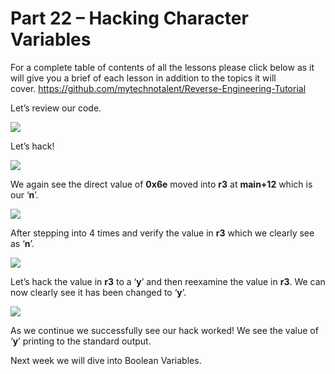 # Part 22 – Hacking Character Variables

For a complete table of contents of all the lessons please click below as it will give you a brief of each lesson in addition to the topics it will cover.&nbsp;https://github.com/mytechnotalent/Reverse-Engineering-Tutorial

Let’s review our code.

<div class="slate-resizable-image-embed slate-image-embed__resize-full-width"><img src="https://media-exp1.licdn.com/dms/image/C4E12AQGQe7xNNQbcCQ/article-inline_image-shrink_1000_1488/0/1520232430320?e=1614211200&amp;v=beta&amp;t=Nx3fu9UlKRPpDGjvO24NrGxVvnXPIrplSvw2qLmWjr4"/></div>

Let’s hack!

<div class="slate-resizable-image-embed slate-image-embed__resize-full-width"><img src="https://media-exp1.licdn.com/dms/image/C4E12AQG66QjDKlM4ng/article-inline_image-shrink_1000_1488/0/1520194771044?e=1614211200&amp;v=beta&amp;t=-ixL3KbRpV_bCTTNxfQfZhqYoVaUfTnN17PxKBgd7-A"/></div>

We again see the direct value of __0x6e__ moved into __r3__ at __main+12__ which is our ‘__n__’.

<div class="slate-resizable-image-embed slate-image-embed__resize-full-width"><img src="https://media-exp1.licdn.com/dms/image/C4E12AQH4dKt6Jvgy7w/article-inline_image-shrink_1000_1488/0/1520195499705?e=1614211200&amp;v=beta&amp;t=-XXwe8QGdne1pO-3zIhDwpvAuky7_EaSzcMFaSr0Krk"/></div>

After stepping into 4 times and verify the value in __r3__ which we clearly see as ‘__n__’.

<div class="slate-resizable-image-embed slate-image-embed__resize-full-width"><img src="https://media-exp1.licdn.com/dms/image/C4E12AQGLWv-llvF9rw/article-inline_image-shrink_1000_1488/0/1520233196032?e=1614211200&amp;v=beta&amp;t=QHCdAM7qfifVptKnQrnp45Spt5X4HLWDQz6OPYWi1ac"/></div>

Let’s hack the value in __r3__ to a ‘__y__’ and then reexamine the value in __r3__.&nbsp;We can now clearly see it has been changed to ‘__y__’.

<div class="slate-resizable-image-embed slate-image-embed__resize-full-width"><img src="https://media-exp1.licdn.com/dms/image/C4E12AQE57P7xw6ov5A/article-inline_image-shrink_1000_1488/0/1520232999022?e=1614211200&amp;v=beta&amp;t=QfS0OLMo_cOv7LRCwy3TC5uVy3hsmcZFRfSMISd7VHU"/></div>

As we continue we successfully see our hack worked!&nbsp;We see the value of ‘__y__’ printing to the standard output.

Next week we will dive into Boolean Variables.
